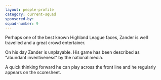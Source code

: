 ```yaml
---
layout: people-profile
category: current-squad
sponsored-by:
squad-number: 9
---
```

Perhaps one of the best known Highland League faces, Zander is well travelled and a great crowd entertainer.

On his day Zander is unplayable. His game has been described as “abundant inventiveness“ by the national media.

A quick thinking forward he can play across the front line and he regularly appears on the scoresheet. 
